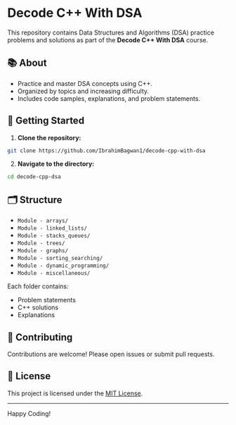 # Decode C++ With DSA

This repository contains Data Structures and Algorithms (DSA) practice problems and solutions as part of the **Decode C++ With DSA** course.

## 📚 About

- Practice and master DSA concepts using C++.
- Organized by topics and increasing difficulty.
- Includes code samples, explanations, and problem statements.

## 🚀 Getting Started

1. **Clone the repository:**
  ```bash
  git clone https://github.com/IbrahimBagwan1/decode-cpp-with-dsa
  ```
2. **Navigate to the directory:**
  ```bash
  cd decode-cpp-dsa
  ```

## 🗂️ Structure

- `Module - arrays/`
- `Module - linked_lists/`
- `Module - stacks_queues/`
- `Module - trees/`
- `Module - graphs/`
- `Module - sorting_searching/`
- `Module - dynamic_programming/`
- `Module - miscellaneous/`

Each folder contains:
- Problem statements
- C++ solutions
- Explanations

## 🤝 Contributing

Contributions are welcome! Please open issues or submit pull requests.

## 📖 License

This project is licensed under the [MIT License](LICENSE).

---
Happy Coding!